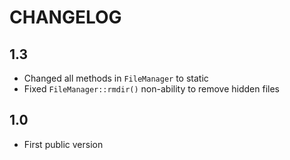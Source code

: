 CHANGELOG
=========

1.3
---

 * Changed all methods in `FileManager` to static
 * Fixed `FileManager::rmdir()` non-ability to remove hidden files

1.0
---

 * First public version